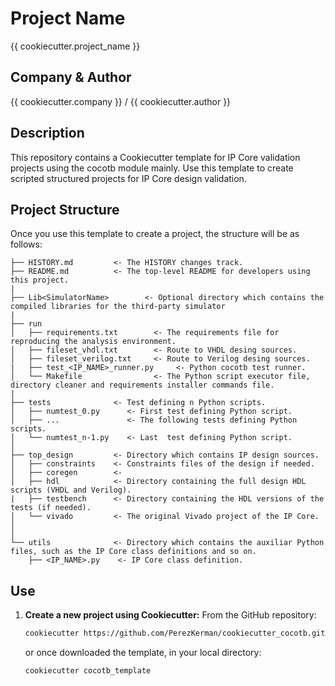 # Project Name

{{ cookiecutter.project_name }}

## Company & Author

{{ cookiecutter.company }} / {{ cookiecutter.author }}

## Description

This repository contains a Cookiecutter template for IP Core validation projects using the cocotb module mainly. Use this template to create scripted structured projects for IP Core design validation.

## Project Structure

Once you use this template to create a project, the structure will be as follows:

```
├── HISTORY.md         <- The HISTORY changes track.
├── README.md          <- The top-level README for developers using this project.
|
├── Lib<SimulatorName>        <- Optional directory which contains the compiled libraries for the third-party simulator
|
├── run
│   ├── requirements.txt        <- The requirements file for reproducing the analysis environment.
│   ├── fileset_vhdl.txt        <- Route to VHDL desing sources.
│   ├── fileset_verilog.txt     <- Route to Verilog desing sources.
|   ├── test_<IP_NAME>_runner.py     <- Python cocotb test runner.
│   └── Makefile                <- The Python script executor file, directory cleaner and requirements installer commands file.
|
├── tests              <- Test defining n Python scripts.
│   ├── numtest_0.py      <- First test defining Python script.
│   ├── ...               <- The following tests defining Python scripts.
│   └── numtest_n-1.py    <- Last  test defining Python script.
│
├── top_design         <- Directory which contains IP design sources.
│   ├── constraints    <- Constraints files of the design if needed.
│   ├── coregen        <- 
│   ├── hdl            <- Directory containing the full design HDL scripts (VHDL and Verilog).
|   ├── testbench      <- Directory containing the HDL versions of the tests (if needed).
│   └── vivado         <- The original Vivado project of the IP Core.
│  
│
└── utils              <- Directory which contains the auxiliar Python files, such as the IP Core class definitions and so on.
    ├── <IP_NAME>.py    <- IP Core class definition.
```

## Use

1. **Create a new project using Cookiecutter:**
   From the GitHub repository:
      ```bash
      cookiecutter https://github.com/PerezKerman/cookiecutter_cocotb.git
      ```
   or once downloaded the template, in your local directory:
      ```bash
      cookiecutter cocotb_template
      ```
   